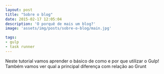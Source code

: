 ```yaml
---
layout: post
title: "Sobre o blog"
date: 2015-02-17 12:05:04
description: 'O porquê de mais um blog?'
image: 'assets/img/posts/sobre-o-blog/main.jpg'

tags: 
- gulp 
- task runner
---
```

Neste tutorial vamos aprender o básico de como e por que utilizar o Gulp! Também
vamos ver qual a principal diferença com relação ao Grunt